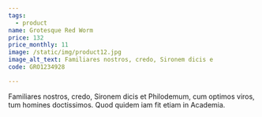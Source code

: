 ```yaml
---
tags:
  - product
name: Grotesque Red Worm
price: 132
price_monthly: 11
image: /static/img/product12.jpg
image_alt_text: Familiares nostros, credo, Sironem dicis e
code: GRO1234928 

---
```

Familiares nostros, credo, Sironem dicis et Philodemum, cum optimos viros, tum homines doctissimos. Quod quidem iam fit etiam in Academia.
